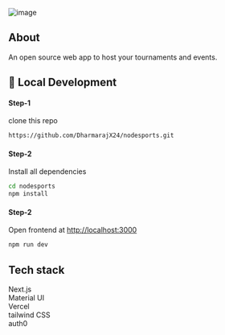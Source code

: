 ![image](https://user-images.githubusercontent.com/52914487/131301955-d978bcba-2b25-44c0-b036-140c14ee69d8.png)

## About 

An open source web app to host your tournaments and events.

## :rocket: Local Development


#### Step-1

clone this repo

```sh
https://github.com/DharmarajX24/nodesports.git
```

#### Step-2

Install all dependencies

```sh
cd nodesports
npm install
```

#### Step-2

Open frontend at [http://localhost:3000](http://localhost:3000)

```sh
npm run dev
```


## Tech stack
Next.js  
Material UI  
Vercel  
tailwind CSS  
auth0  

